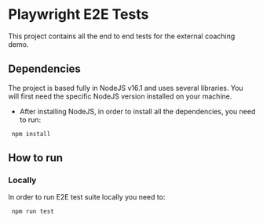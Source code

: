 # Playwright E2E Tests

This project contains all the end to end tests for the external coaching demo.

## Dependencies

The project is based fully in NodeJS v16.1 and uses several libraries.
You will first need the specific NodeJS version installed on your machine.

* After installing NodeJS, in order to install all the dependencies, you need to run:

```shell
 npm install
```

## How to run
### Locally

In order to run E2E test suite locally you need to:

```shell
 npm run test
```